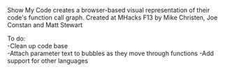 Show My Code creates a browser-based visual representation of their code's function call graph. Created at MHacks F13 by Mike Christen, Joe Constan and Matt Stewart

To do:		
  -Clean up code base  
  -Attach parameter text to bubbles as they move through functions
  -Add support for other languages
